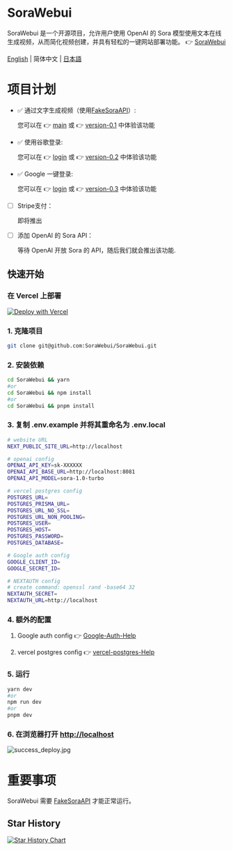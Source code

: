 # SoraWebui
SoraWebui 是一个开源项目，允许用户使用 OpenAI 的 Sora 模型使用文本在线生成视频，从而简化视频创建，并具有轻松的一键网站部署功能。
👉 [SoraWebui](https://sorawebui.com)

[English](https://github.com/SoraWebui/SoraWebui/blob/login/README.md) | 简体中文 | [日本語](https://github.com/SoraWebui/SoraWebui/blob/login/README.ja-JP.md)

# 项目计划
- ✅ 通过文字生成视频（使用[FakeSoraAPI](https://github.com/SoraWebui/FakeSoraAPI)）:

  您可以在 👉 [main](https://github.com/SoraWebui/SoraWebui/tree/main) 或 👉 [version-0.1](https://github.com/SoraWebui/SoraWebui/tree/version-0.1) 中体验该功能

- ✅ 使用谷歌登录:

  您可以在 👉 [login](https://github.com/SoraWebui/SoraWebui/tree/login) 或 👉 [version-0.2](https://github.com/SoraWebui/SoraWebui/tree/version-0.2) 中体验该功能

- ✅ Google 一键登录:

  您可以在 👉 [login](https://github.com/SoraWebui/SoraWebui/tree/login) 或 👉 [version-0.3](https://github.com/SoraWebui/SoraWebui/tree/version-0.3) 中体验该功能

- [ ] Stripe支付：

  即将推出

- [ ] 添加 OpenAI 的 Sora API：

  等待 OpenAI 开放 Sora 的 API，随后我们就会推出该功能.


## 快速开始

### 在 Vercel 上部署
[![Deploy with Vercel](https://vercel.com/button)](https://vercel.com/new/clone?repository-url=https%3A%2F%2Fgithub.com%2FSoraWebui%2FSoraWebui%2Ftree%2Flogin&project-name=SoraWebui&repository-name=SoraWebui&external-id=https%3A%2F%2Fgithub.com%2FSoraWebui%2FSoraWebui%2Ftree%2Flogin)

### 1. 克隆项目

```bash
git clone git@github.com:SoraWebui/SoraWebui.git
```

### 2. 安装依赖

```bash
cd SoraWebui && yarn
#or
cd SoraWebui && npm install
#or
cd SoraWebui && pnpm install
```

### 3. 复制 .env.example 并将其重命名为 .env.local

```bash
# website URL
NEXT_PUBLIC_SITE_URL=http://localhost

# openai config
OPENAI_API_KEY=sk-XXXXXX
OPENAI_API_BASE_URL=http://localhost:8081
OPENAI_API_MODEL=sora-1.0-turbo

# vercel postgres config
POSTGRES_URL=
POSTGRES_PRISMA_URL=
POSTGRES_URL_NO_SSL=
POSTGRES_URL_NON_POOLING=
POSTGRES_USER=
POSTGRES_HOST=
POSTGRES_PASSWORD=
POSTGRES_DATABASE=

# Google auth config
GOOGLE_CLIENT_ID=
GOOGLE_SECRET_ID=

# NEXTAUTH config
# create command: openssl rand -base64 32
NEXTAUTH_SECRET=
NEXTAUTH_URL=http://localhost

```
### 4. 额外的配置

1) Google auth config 👉 [Google-Auth-Help](https://github.com/SoraWebui/SoraWebui/blob/login/help/Google-Auth.zh-CN.md)

2) vercel postgres config 👉 [vercel-postgres-Help](https://github.com/SoraWebui/SoraWebui/blob/login/help/vercel-postgres.zh-CN.md)

### 5. 运行

```bash
yarn dev
#or
npm run dev
#or
pnpm dev
```

### 6. 在浏览器打开 [http://localhost](http://localhost)
![success_deploy.jpg](https://sorawebui.com/success_deploy.jpg)


# 重要事项
SoraWebui 需要 [FakeSoraAPI](https://github.com/SoraWebui/FakeSoraAPI) 才能正常运行。

## Star History

[![Star History Chart](https://api.star-history.com/svg?repos=SoraWebui/SoraWebui&type=Date)](https://star-history.com/#SoraWebui/SoraWebui&Date)
